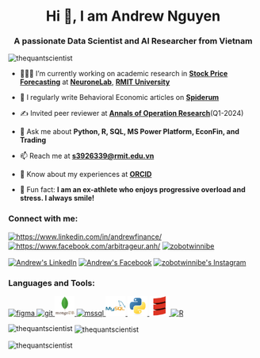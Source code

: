 <h1 align="center">Hi 👋, I am Andrew Nguyen</h1>
<h3 align="center">A passionate Data Scientist and AI Researcher from Vietnam</h3>

<p align="left"> <img src="https://komarev.com/ghpvc/?username=thequantscientist&label=Profile%20views&color=0e75b6&style=flat" alt="thequantscientist" /> </p>

- 👨🏻‍💻 I’m currently working on academic research in **[Stock Price Forecasting](https://www.researchgate.net/publication/376721876_Long_Short-Term_Memory_Architectures_Towards_a_Superlative_Tech_Stock_Price_Forecasting_Model_for_Sustainable_Economic_Prosperity?_sg%5B0%5D=00OIL-uAsoJ2f7xn2JS5cJeukN0PC9_0b_QbY1xHg9f0ez0DueuNm76gabHjAx8HVNcZDPgiX3SJDdnTRRIz-1S1l9QmIwwYntj6hjA7.d4YtNDCBO7qaTZ2id01jYNGiIJHcUroc2ByMJR--Ge-GUDjxfqgO8GJN2CTAH17A5nQAcM3vCJv6iv4wanEcIw&_tp=eyJjb250ZXh0Ijp7ImZpcnN0UGFnZSI6InB1YmxpY2F0aW9uIiwicGFnZSI6InByb2ZpbGUiLCJwcmV2aW91c1BhZ2UiOiJwcm9maWxlIiwicG9zaXRpb24iOiJwYWdlQ29udGVudCJ9fQ)** at **[NeuroneLab](https://www.researchgate.net/lab/NeuroneLab-Anh-Q-Nguyen)**, **[RMIT University](https://www.rmit.edu.au/about/facts-figures/reputation-and-rankings)**
  
- 📝 I regularly write Behavioral Economic articles on **[Spiderum](https://spiderum.com/nguoi-dung/andrewnguyen)**

- ✍️ Invited peer reviewer at **[Annals of Operation Research](https://link.springer.com/journal/10479)**(Q1-2024)

- 💬 Ask me about **Python, R, SQL, MS Power Platform, EconFin, and Trading**

- 📫 Reach me at **s3926339@rmit.edu.vn**

- 📄 Know about my experiences at **[ORCID](https://orcid.org/my-orcid?orcid=0009-0008-0702-743X)**

- 🏈 Fun fact: **I am an ex-athlete who enjoys progressive overload and stress. I always smile!**

<h3 align="left">Connect with me:</h3>
<p align="left">
<a href="https://linkedin.com/in/https://www.linkedin.com/in/andrewfinance/" target="blank"><img align="center" src="https://raw.githubusercontent.com/rahuldkjain/github-profile-readme-generator/master/src/images/icons/Social/linked-in-alt.svg" alt="https://www.linkedin.com/in/andrewfinance/" height="30" width="40" /></a>
<a href="https://fb.com/https://www.facebook.com/arbitrageur.anh/" target="blank"><img align="center" src="https://raw.githubusercontent.com/rahuldkjain/github-profile-readme-generator/master/src/images/icons/Social/facebook.svg" alt="https://www.facebook.com/arbitrageur.anh/" height="30" width="40" /></a>
<a href="https://instagram.com/zobotwinnibe" target="blank"><img align="center" src="https://raw.githubusercontent.com/rahuldkjain/github-profile-readme-generator/master/src/images/icons/Social/instagram.svg" alt="zobotwinnibe" height="30" width="40" /></a>
</p>

<a href="https://www.linkedin.com/in/andrewfinance/" target="_blank"><img align="center" src="https://raw.githubusercontent.com/rahuldkjain/github-profile-readme-generator/master/src/images/icons/Social/linked-in-alt.svg" alt="Andrew's LinkedIn" height="30" width="40" /></a>
<a href="https://www.facebook.com/arbitrageur.anh/" target="_blank"><img align="center" src="https://raw.githubusercontent.com/rahuldkjain/github-profile-readme-generator/master/src/images/icons/Social/facebook.svg" alt="Andrew's Facebook" height="30" width="40" /></a>
<a href="https://instagram.com/zobotwinnibe" target="_blank"><img align="center" src="https://raw.githubusercontent.com/rahuldkjain/github-profile-readme-generator/master/src/images/icons/Social/instagram.svg" alt="zobotwinnibe's Instagram" height="30" width="40" /></a>


<h3 align="left">Languages and Tools:</h3>
<p align="left"> <a href="https://www.figma.com/" target="_blank" rel="noreferrer"> <img src="https://www.vectorlogo.zone/logos/figma/figma-icon.svg" alt="figma" width="40" height="40"/> </a> <a href="https://git-scm.com/" target="_blank" rel="noreferrer"> <img src="https://www.vectorlogo.zone/logos/git-scm/git-scm-icon.svg" alt="git" width="40" height="40"/> <a href="https://www.mongodb.com/" target="_blank" rel="noreferrer"> <img src="https://raw.githubusercontent.com/devicons/devicon/master/icons/mongodb/mongodb-original-wordmark.svg" alt="mongodb" width="40" height="40"/> </a> <a href="https://www.microsoft.com/en-us/sql-server" target="_blank" rel="noreferrer"> <img src="https://www.svgrepo.com/show/303229/microsoft-sql-server-logo.svg" alt="mssql" width="40" height="40"/> </a> <a href="https://www.mysql.com/" target="_blank" rel="noreferrer"> <img src="https://raw.githubusercontent.com/devicons/devicon/master/icons/mysql/mysql-original-wordmark.svg" alt="mysql" width="40" height="40"/> </a> <a href="https://www.python.org" target="_blank" rel="noreferrer"> <img src="https://raw.githubusercontent.com/devicons/devicon/master/icons/python/python-original.svg" alt="python" width="40" height="40"/> </a> <a href="https://www.scala-lang.org" target="_blank" rel="noreferrer"> <img src="https://raw.githubusercontent.com/devicons/devicon/master/icons/scala/scala-original.svg" alt="scala" width="40" height="40"/> </a> <a href="https://www.r-project.org/" target="_blank" rel="noreferrer"> <img src="https://www.r-project.org/logo/Rlogo.svg" alt="R" width="40" height="40"/> </a> </p>

<p><img align="left" src="https://github-readme-stats.vercel.app/api/top-langs?username=thequantscientist&show_icons=true&locale=en&layout=compact" alt="thequantscientist" /></p>

<p>&nbsp;<img align="center" src="https://github-readme-stats.vercel.app/api?username=thequantscientist&show_icons=true&locale=en" alt="thequantscientist" /></p>

<p><img align="center" src="https://github-readme-streak-stats.herokuapp.com/?user=thequantscientist&" alt="thequantscientist" /></p>
